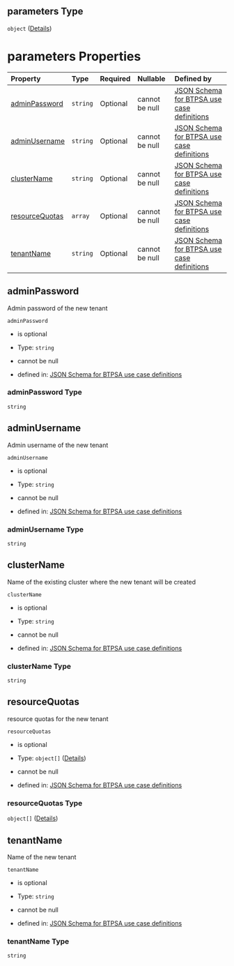 ## parameters Type

`object` ([Details](btpsa-usecase-properties-services-items-allof-1-then-allof-30-then-allof-2-then-properties-parameters.md))

# parameters Properties

| Property                          | Type     | Required | Nullable       | Defined by                                                                                                                                                                                                                                                                                                      |
| :-------------------------------- | :------- | :------- | :------------- | :-------------------------------------------------------------------------------------------------------------------------------------------------------------------------------------------------------------------------------------------------------------------------------------------------------------- |
| [adminPassword](#adminpassword)   | `string` | Optional | cannot be null | [JSON Schema for BTPSA use case definitions](btpsa-usecase-properties-services-items-allof-1-then-allof-30-then-allof-2-then-properties-parameters-properties-adminpassword.md "undefined#/properties/services/items/allOf/1/then/allOf/30/then/allOf/2/then/properties/parameters/properties/adminPassword")   |
| [adminUsername](#adminusername)   | `string` | Optional | cannot be null | [JSON Schema for BTPSA use case definitions](btpsa-usecase-properties-services-items-allof-1-then-allof-30-then-allof-2-then-properties-parameters-properties-adminusername.md "undefined#/properties/services/items/allOf/1/then/allOf/30/then/allOf/2/then/properties/parameters/properties/adminUsername")   |
| [clusterName](#clustername)       | `string` | Optional | cannot be null | [JSON Schema for BTPSA use case definitions](btpsa-usecase-properties-services-items-allof-1-then-allof-30-then-allof-2-then-properties-parameters-properties-clustername.md "undefined#/properties/services/items/allOf/1/then/allOf/30/then/allOf/2/then/properties/parameters/properties/clusterName")       |
| [resourceQuotas](#resourcequotas) | `array`  | Optional | cannot be null | [JSON Schema for BTPSA use case definitions](btpsa-usecase-properties-services-items-allof-1-then-allof-30-then-allof-2-then-properties-parameters-properties-resourcequotas.md "undefined#/properties/services/items/allOf/1/then/allOf/30/then/allOf/2/then/properties/parameters/properties/resourceQuotas") |
| [tenantName](#tenantname)         | `string` | Optional | cannot be null | [JSON Schema for BTPSA use case definitions](btpsa-usecase-properties-services-items-allof-1-then-allof-30-then-allof-2-then-properties-parameters-properties-tenantname.md "undefined#/properties/services/items/allOf/1/then/allOf/30/then/allOf/2/then/properties/parameters/properties/tenantName")         |

## adminPassword

Admin password of the new tenant

`adminPassword`

*   is optional

*   Type: `string`

*   cannot be null

*   defined in: [JSON Schema for BTPSA use case definitions](btpsa-usecase-properties-services-items-allof-1-then-allof-30-then-allof-2-then-properties-parameters-properties-adminpassword.md "undefined#/properties/services/items/allOf/1/then/allOf/30/then/allOf/2/then/properties/parameters/properties/adminPassword")

### adminPassword Type

`string`

## adminUsername

Admin username of the new tenant

`adminUsername`

*   is optional

*   Type: `string`

*   cannot be null

*   defined in: [JSON Schema for BTPSA use case definitions](btpsa-usecase-properties-services-items-allof-1-then-allof-30-then-allof-2-then-properties-parameters-properties-adminusername.md "undefined#/properties/services/items/allOf/1/then/allOf/30/then/allOf/2/then/properties/parameters/properties/adminUsername")

### adminUsername Type

`string`

## clusterName

Name of the existing cluster where the new tenant will be created

`clusterName`

*   is optional

*   Type: `string`

*   cannot be null

*   defined in: [JSON Schema for BTPSA use case definitions](btpsa-usecase-properties-services-items-allof-1-then-allof-30-then-allof-2-then-properties-parameters-properties-clustername.md "undefined#/properties/services/items/allOf/1/then/allOf/30/then/allOf/2/then/properties/parameters/properties/clusterName")

### clusterName Type

`string`

## resourceQuotas

resource quotas for the new tenant

`resourceQuotas`

*   is optional

*   Type: `object[]` ([Details](btpsa-usecase-properties-services-items-allof-1-then-allof-30-then-allof-2-then-properties-parameters-properties-resourcequotas-items.md))

*   cannot be null

*   defined in: [JSON Schema for BTPSA use case definitions](btpsa-usecase-properties-services-items-allof-1-then-allof-30-then-allof-2-then-properties-parameters-properties-resourcequotas.md "undefined#/properties/services/items/allOf/1/then/allOf/30/then/allOf/2/then/properties/parameters/properties/resourceQuotas")

### resourceQuotas Type

`object[]` ([Details](btpsa-usecase-properties-services-items-allof-1-then-allof-30-then-allof-2-then-properties-parameters-properties-resourcequotas-items.md))

## tenantName

Name of the new tenant

`tenantName`

*   is optional

*   Type: `string`

*   cannot be null

*   defined in: [JSON Schema for BTPSA use case definitions](btpsa-usecase-properties-services-items-allof-1-then-allof-30-then-allof-2-then-properties-parameters-properties-tenantname.md "undefined#/properties/services/items/allOf/1/then/allOf/30/then/allOf/2/then/properties/parameters/properties/tenantName")

### tenantName Type

`string`
